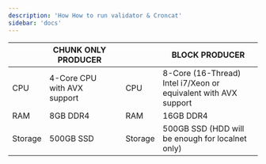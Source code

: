 ```yaml
---
description: 'How How to run validator & Croncat'
sidebar: 'docs'
---
```


|          | CHUNK ONLY PRODUCER |  |  | BLOCK PRODUCER |
| -------- | ------------------- | -- | --- | -------------- |
| CPU | 4-Core CPU with AVX support |  | CPU | 8-Core (16-Thread) Intel i7/Xeon or equivalent with AVX support |
| RAM | 8GB DDR4 | | RAM | 16GB DDR4 |
| Storage | 500GB SSD | | Storage | 500GB SSD (HDD will be enough for localnet only) |
